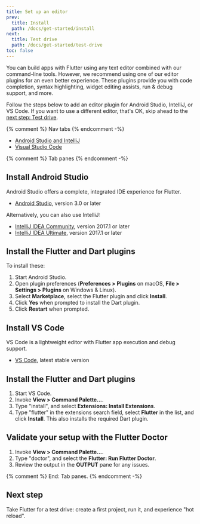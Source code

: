 ```yaml
---
title: Set up an editor
prev:
  title: Install
  path: /docs/get-started/install
next:
  title: Test drive
  path: /docs/get-started/test-drive
toc: false
---
```


You can build apps with Flutter using any text editor combined with our
command-line tools. However, we recommend using one of our editor plugins for an
even better experience. These plugins provide you with code completion, syntax
highlighting, widget editing assists, run & debug support, and more.

Follow the steps below to add an editor plugin for Android Studio,
IntelliJ, or VS Code. If you want to use a different editor,
that's OK, skip ahead to the [next step: Test drive][].

{% comment %} Nav tabs {% endcomment -%}
<ul class="nav nav-tabs" id="editor-setup" role="tablist">
  <li class="nav-item">
    <a class="nav-link active" id="androidstudio-tab" href="#androidstudio" role="tab" aria-controls="androidstudio" aria-selected="true">Android Studio and IntelliJ</a>
  </li>
  <li class="nav-item">
    <a class="nav-link" id="vscode-tab" href="#vscode" role="tab" aria-controls="vscode" aria-selected="false">Visual Studio Code</a>
  </li>
</ul>

{% comment %} Tab panes {% endcomment -%}
<div class="tab-content">

<div class="tab-pane active" id="androidstudio" role="tabpanel" aria-labelledby="androidstudio-tab" markdown="1">

## Install Android Studio

Android Studio offers a complete, integrated IDE experience for Flutter.

* [Android Studio][], version 3.0 or later

Alternatively, you can also use IntelliJ:

* [IntelliJ IDEA Community][], version 2017.1 or later
* [IntelliJ IDEA Ultimate][], version 2017.1 or later

## Install the Flutter and Dart plugins

To install these:

 1. Start Android Studio.
 1. Open plugin preferences (**Preferences > Plugins** on macOS,
    **File > Settings > Plugins** on Windows & Linux).
 1. Select **Marketplace**,  select the Flutter plugin and click
    **Install**.
 1. Click **Yes** when prompted to install the Dart plugin.
 1. Click **Restart** when prompted.

</div>
<div class="tab-pane" id="vscode" role="tabpanel" aria-labelledby="vscode-tab" markdown="1">

## Install VS Code

VS Code is a lightweight editor with Flutter app execution and debug support.

* [VS Code][], latest stable version

## Install the Flutter and Dart plugins

 1. Start VS Code.
 1. Invoke **View > Command Palette...**.
 1. Type "install", and select **Extensions: Install Extensions**.
 1. Type "flutter" in the extensions search field, select **Flutter** in the list,
    and click **Install**. This also installs the required Dart plugin.

## Validate your setup with the Flutter Doctor

 1. Invoke **View > Command Palette...**.
 1. Type "doctor", and select the **Flutter: Run Flutter Doctor**.
 1. Review the output in the **OUTPUT** pane for any issues.

</div>

</div>{% comment %} End: Tab panes. {% endcomment -%}

## Next step

Take Flutter for a test drive: create a first project, run it, and experience
"hot reload".



[Android Studio]: {{site.android-dev}}/studio
[IntelliJ IDEA Community]: https://www.jetbrains.com/idea/download/
[IntelliJ IDEA Ultimate]: https://www.jetbrains.com/idea/download/
[next step: Test drive]: /docs/get-started/test-drive
[VS Code]: https://code.visualstudio.com/


